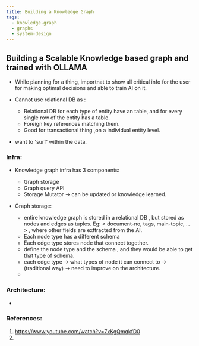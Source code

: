 ```yaml
---
title: Building a Knowledge Graph
tags:
  - knowledge-graph
  - graphs
  - system-design
---
```

## Building a Scalable Knowledge based graph and trained with OLLAMA 

- While planning for a thing, importnat to show all critical info for the user for making optimal decisions and able to train AI on it.
- Cannot use relational DB as :
	- Relational DB for each type of entity have an table, and for every single row of the entity has a table.
	- Foreign key references matching them.
	- Good for transactional thing ,on a individual entity level.

- want to 'surf' within the data.

### Infra:
- Knowledge graph infra has 3 components:
	- Graph storage
	- Graph query API
	- Storage Mutator -> can be updated or knowledge learned.

- Graph storage:
	- entire knowledge graph is stored in a relational DB , but stored as nodes and edges as tuples.
	Eg: < document-no, tags, main-topic, ... > , where other fields are exttracted from the AI.
	- Each node type has a different schema 
	- Each edge type stores node that connect together.
	- define the node type and the schema , and they would be able to get that type of schema.
	- each edge type -> what types of node it can connect to -> (traditional way) -> need to improve on the architecture.
	-  

### Architecture:
- 


### References:
1. https://www.youtube.com/watch?v=7xKgQmqkfD0
2. 